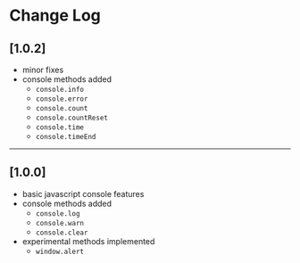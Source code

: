 # Change Log

## [1.0.2]

-   minor fixes
-   console methods added
    -   `console.info`
    -   `console.error`
    -   `console.count`
    -   `console.countReset`
    -   `console.time`
    -   `console.timeEnd`

---

## [1.0.0]

-   basic javascript console features
-   console methods added
    -   `console.log`
    -   `console.warn`
    -   `console.clear`
-   experimental methods implemented
    -   `window.alert`
